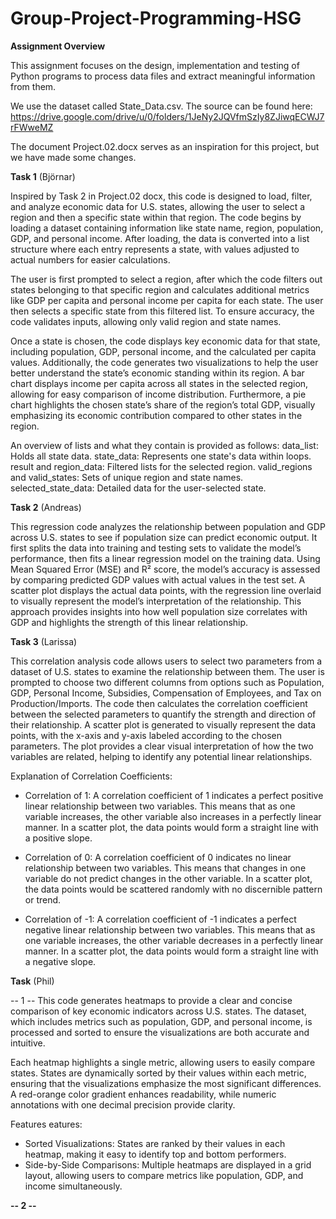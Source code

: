 # Group-Project-Programming-HSG

**Assignment Overview**

This assignment focuses on the design, implementation and testing of Python programs to process data files and extract meaningful information from them.

We use the dataset called State_Data.csv. The source can be found here: https://drive.google.com/drive/u/0/folders/1JeNy2JQVfmSzIy8ZJiwqECWJ7rFWweMZ 

The document Project.02.docx serves as an inspiration for this project, but we have made some changes. 

**Task 1** (Björnar)

Inspired by Task 2 in Project.02 docx, this code is designed to load, filter, and analyze economic data for U.S. states, allowing the user to select a region and then a specific state within that region. The code begins by loading a dataset containing information like state name, region, population, GDP, and personal income. After loading, the data is converted into a list structure where each entry represents a state, with values adjusted to actual numbers for easier calculations.

The user is first prompted to select a region, after which the code filters out states belonging to that specific region and calculates additional metrics like GDP per capita and personal income per capita for each state. The user then selects a specific state from this filtered list. To ensure accuracy, the code validates inputs, allowing only valid region and state names.

Once a state is chosen, the code displays key economic data for that state, including population, GDP, personal income, and the calculated per capita values. Additionally, the code generates two visualizations to help the user better understand the state’s economic standing within its region. A bar chart displays income per capita across all states in the selected region, allowing for easy comparison of income distribution. Furthermore, a pie chart highlights the chosen state’s share of the region’s total GDP, visually emphasizing its economic contribution compared to other states in the region.

An overview of lists and what they contain is provided as follows:
data_list: Holds all state data.
state_data: Represents one state's data within loops.
result and region_data: Filtered lists for the selected region.
valid_regions and valid_states: Sets of unique region and state names.
selected_state_data: Detailed data for the user-selected state.

**Task 2** (Andreas)

This regression code analyzes the relationship between population and GDP across U.S. states to see if population size can predict economic output. It first splits the data into training and testing sets to validate the model’s performance, then fits a linear regression model on the training data. Using Mean Squared Error (MSE) and R² score, the model’s accuracy is assessed by comparing predicted GDP values with actual values in the test set. A scatter plot displays the actual data points, with the regression line overlaid to visually represent the model’s interpretation of the relationship. This approach provides insights into how well population size correlates with GDP and highlights the strength of this linear relationship.

**Task 3** (Larissa)

This correlation analysis code allows users to select two parameters from a dataset of U.S. states to examine the relationship between them. The user is prompted to choose two different columns from options such as Population, GDP, Personal Income, Subsidies, Compensation of Employees, and Tax on Production/Imports. The code then calculates the correlation coefficient between the selected parameters to quantify the strength and direction of their relationship. A scatter plot is generated to visually represent the data points, with the x-axis and y-axis labeled according to the chosen parameters. The plot provides a clear visual interpretation of how the two variables are related, helping to identify any potential linear relationships.

Explanation of Correlation Coefficients:
- Correlation of 1: A correlation coefficient of 1 indicates a perfect positive linear relationship between two variables. This means that as one variable increases, the other variable also increases in a perfectly linear manner. In a scatter plot, the data points would form a straight line with a positive slope.

- Correlation of 0: A correlation coefficient of 0 indicates no linear relationship between two variables. This means that changes in one variable do not predict changes in the other variable. In a scatter plot, the data points would be scattered randomly with no discernible pattern or trend.

- Correlation of -1: A correlation coefficient of -1 indicates a perfect negative linear relationship between two variables. This means that as one variable increases, the other variable decreases in a perfectly linear manner. In a scatter plot, the data points would form a straight line with a negative slope.

**Task** (Phil)

-- 1 --
This code generates heatmaps to provide a clear and concise comparison of key economic indicators across U.S. states. The dataset, which includes metrics such as population, GDP, and personal income, is processed and sorted to ensure the visualizations are both accurate and intuitive.

Each heatmap highlights a single metric, allowing users to easily compare states. States are dynamically sorted by their values within each metric, ensuring that the visualizations emphasize the most significant differences. A red-orange color gradient enhances readability, while numeric annotations with one decimal precision provide clarity.

Features eatures:
- Sorted Visualizations: States are ranked by their values in each heatmap, making it easy to identify top and bottom performers.
- Side-by-Side Comparisons: Multiple heatmaps are displayed in a grid layout, allowing users to compare metrics like population, GDP, and income simultaneously.

**-- 2 --**
